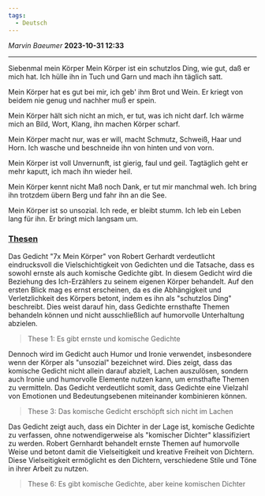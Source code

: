 ```yaml
---
tags:
  - Deutsch
---
```

*Marvin Baeumer* **2023-10-31 12:33**

---
Siebenmal mein Körper
Mein Körper ist ein schutzlos Ding,
wie gut, daß er mich hat.
Ich hülle ihn in Tuch und Garn
und mach ihn täglich satt.

Mein Körper hat es gut bei mir,
ich geb' ihm Brot und Wein.
Er kriegt von beidem nie genug
und nachher muß er spein.

Mein Körper hält sich nicht an mich,
er tut, was ich nicht darf.
Ich wärme mich an Bild, Wort, Klang,
ihn machen Körper scharf.

Mein Körper macht nur, was er will,
macht Schmutz, Schweiß, Haar und Horn.
Ich wasche und beschneide ihn
von hinten und von vorn.

Mein Körper ist voll Unvernunft,
ist gierig, faul und geil.
Tagtäglich geht er mehr kaputt,
ich mach ihn wieder heil.

Mein Körper kennt nicht Maß noch Dank,
er tut mir manchmal weh.
Ich bring ihn trotzdem übern Berg
und fahr ihn an die See.

Mein Körper ist so unsozial.
Ich rede, er bleibt stumm.
Ich leb ein Leben lang für ihn.
Er bringt mich langsam um.

### [Thesen](Deutsch/1%20Die%2010%20Thesen)

Das Gedicht "7x Mein Körper" von Robert Gerhardt verdeutlicht eindrucksvoll die Vielschichtigkeit von Gedichten und die Tatsache, dass es sowohl ernste als auch komische Gedichte gibt. In diesem Gedicht wird die Beziehung des Ich-Erzählers zu seinem eigenen Körper behandelt. Auf den ersten Blick mag es ernst erscheinen, da es die Abhängigkeit und Verletzlichkeit des Körpers betont, indem es ihn als "schutzlos Ding" beschreibt. Dies weist darauf hin, dass Gedichte ernsthafte Themen behandeln können und nicht ausschließlich auf humorvolle Unterhaltung abzielen.

> These 1: Es gibt ernste und komische Gedichte

Dennoch wird im Gedicht auch Humor und Ironie verwendet, insbesondere wenn der Körper als "unsozial" bezeichnet wird. Dies zeigt, dass das komische Gedicht nicht allein darauf abzielt, Lachen auszulösen, sondern auch Ironie und humorvolle Elemente nutzen kann, um ernsthafte Themen zu vermitteln. Das Gedicht verdeutlicht somit, dass Gedichte eine Vielzahl von Emotionen und Bedeutungsebenen miteinander kombinieren können.

> These 3: Das komische Gedicht erschöpft sich nicht im Lachen

Das Gedicht zeigt auch, dass ein Dichter in der Lage ist, komische Gedichte zu verfassen, ohne notwendigerweise als "komischer Dichter" klassifiziert zu werden. Robert Gernhardt behandelt ernste Themen auf humorvolle Weise und betont damit die Vielseitigkeit und kreative Freiheit von Dichtern. Diese Vielseitigkeit ermöglicht es den Dichtern, verschiedene Stile und Töne in ihrer Arbeit zu nutzen.

> These 6: Es gibt komische Gedichte, aber keine komischen Dichter